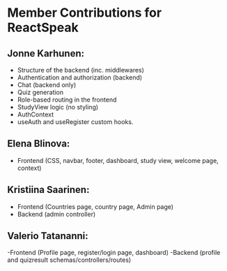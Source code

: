 # Member Contributions for ReactSpeak

## Jonne Karhunen:

- Structure of the backend (inc. middlewares)
- Authentication and authorization (backend)
- Chat (backend only)
- Quiz generation
- Role-based routing in the frontend
- StudyView logic (no styling)
- AuthContext
- useAuth and useRegister custom hooks.

## Elena Blinova:

- Frontend (CSS, navbar, footer, dashboard, study view, welcome page, context)

## Kristiina Saarinen:

- Frontend (Countries page, country page, Admin page)
- Backend (admin controller)

## Valerio Tatananni:

-Frontend (Profile page, register/login page, dashboard)
-Backend (profile and quizresult schemas/controllers/routes)
